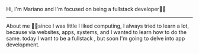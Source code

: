 Hi, I'm Mariano and I'm focused on being a fullstack developer👨‍💻
________________________________________________________________

About me
👨‍💻since I was little I liked computing, I always tried to learn a lot, because via websites, apps, systems, and I wanted to learn how to do the same. today I want to be a fullstack , but soon I'm going to delve into app development.


<!---
marianojhog86/marianojhog86 is a ✨ special ✨ repository because its `README.md` (this file) appears on your GitHub profile.
You can click the Preview link to take a look at your changes.
--->
